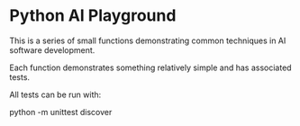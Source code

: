 # Python AI Playground

This is a series of small functions demonstrating common techniques in AI software development.

Each function demonstrates something relatively simple and has associated tests.

All tests can be run with:

python -m unittest discover 